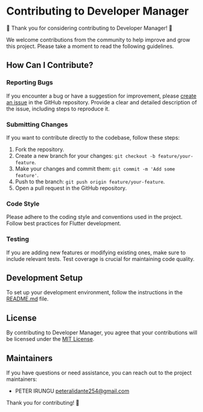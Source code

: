 # Contributing to Developer Manager

🎉 Thank you for considering contributing to Developer Manager! 🎉

We welcome contributions from the community to help improve and grow this project. Please take a moment to read the following guidelines.

## How Can I Contribute?

### Reporting Bugs

If you encounter a bug or have a suggestion for improvement, please [create an issue](https://github.com/alidante254/projy/issues/new) in the GitHub repository. Provide a clear and detailed description of the issue, including steps to reproduce it.

### Submitting Changes

If you want to contribute directly to the codebase, follow these steps:

1. Fork the repository.
2. Create a new branch for your changes: `git checkout -b feature/your-feature`.
3. Make your changes and commit them: `git commit -m 'Add some feature'`.
4. Push to the branch: `git push origin feature/your-feature`.
5. Open a pull request in the GitHub repository.

### Code Style

Please adhere to the coding style and conventions used in the project. Follow best practices for Flutter development.

### Testing

If you are adding new features or modifying existing ones, make sure to include relevant tests. Test coverage is crucial for maintaining code quality.

## Development Setup

To set up your development environment, follow the instructions in the [README.md](README.md) file.

## License

By contributing to Developer Manager, you agree that your contributions will be licensed under the [MIT License](LICENSE.md).

## Maintainers

If you have questions or need assistance, you can reach out to the project maintainers:

- PETER IRUNGU peteralidante254@gmail.com 

Thank you for contributing! 🚀
